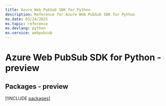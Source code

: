 ```yaml
---
title: Azure Web PubSub SDK for Python
description: Reference for Azure Web PubSub SDK for Python
ms.date: 03/24/2025
ms.topic: reference
ms.devlang: python
ms.service: webpubsub
---
```

# Azure Web PubSub SDK for Python - preview
## Packages - preview
[!INCLUDE [packages](web-pubsub-index.md)]